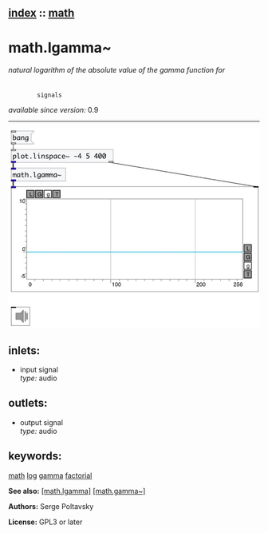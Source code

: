 [index](index.html) :: [math](category_math.html)
---

# math.lgamma~

###### natural logarithm of the absolute value of the gamma function for
            signals

*available since version:* 0.9

---




[![example](../examples/img/math.lgamma~.jpg)](../examples/pd/math.lgamma~.pd)









## inlets:

* input signal<br>
_type:_ audio



## outlets:

* output signal<br>
_type:_ audio



## keywords:

[math](keywords/math.html)
[log](keywords/log.html)
[gamma](keywords/gamma.html)
[factorial](keywords/factorial.html)



**See also:**
[\[math.lgamma\]](math.lgamma.html)
[\[math.gamma~\]](math.gamma~.html)




**Authors:** Serge Poltavsky




**License:** GPL3 or later





